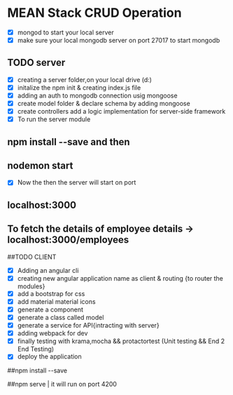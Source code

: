 # MEAN Stack CRUD Operation
 
 * [X] mongod to start your local server
 * [X] make sure your local mongodb server on port 27017 to start mongodb 

 ## TODO server

 * [X] creating a server folder,on your local drive (d:)
 * [X] initalize the npm init & creating index.js file
 * [X] adding an auth to mongodb connection usig mongoose
 * [X] create model folder & declare schema by adding mongoose
 * [X] create controllers add a logic implementation for server-side framework
 * [X] To run the server module
 ## npm install --save and then
 ## nodemon start
 * [X] Now the then the server will start on port 
 ## localhost:3000
 ## To fetch the details of employee details -> localhost:3000/employees
 
 ##TODO CLIENT

 * [X] Adding an angular cli
 * [X] creating new angular application name as client & routing {to router the modules}
 * [X] add a bootstrap for css 
 * [X] add material material icons
 * [X] generate a component 
 * [X] generate a class called model
 * [X] generate a service for API{intracting with server}
 * [X] adding webpack for dev 
 * [X] finally testing with krama,mocha && protactortest (Unit testing && End 2 End Testing)
 * [X] deploy the application

##npm install --save

##npm serve  |  it will run on port 4200